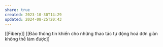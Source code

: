 ```yaml
---
share: true
created: 2023-10-30T14:29
updated: 2024-08-25T20:43
---
```

[[Fibery]]
[[Đảo thông tin khiến cho những thao tác tự động hoá đơn giản không thể làm được]]
